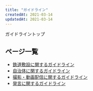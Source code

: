 ```yaml
---
title: "ガイドライン"
createdAt: 2021-03-14
updatedAt: 2021-03-14
---
```


ガイドライントップ

<!-- more -->

## ページ一覧

- [鉄道敷設に関するガイドライン](/server/guidelines/railways)
- [自治体に関するガイドライン](/server/guidelines/cities)
- [撮影・動画配信に関するガイドライン](/server/guidelines/broadcasts)
- [発言に関するガイドライン](/server/guidelines/communications)
